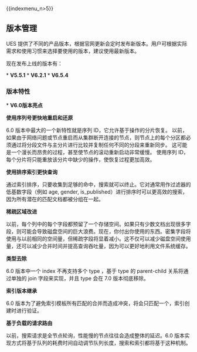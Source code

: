 {{indexmenu_n>5}}

## 版本管理

UES 提供了不同的产品版本，根据官网更新会定时发布新版本。用户可根据实际需求和使用习惯来选择要使用的版本，建议使用最新版本。

现在发布上线的版本有：

\* **V5.5.1** \* **V6.2.1** \* **V6.5.4**

### 版本特性

\* **V6.0版本亮点**

**使用序列号更快地重启和还原**

6.0 版本中最大的一个新特性就是序列 ID，它允许基于操作的分片恢复。
以前，如果由于网络问题或节点重启而从集群断开连接的节点，则节点上的每个分区都必须通过将分段文件与主分片进行比较并复制任何不同的分段来重新同步。
这可能是一个漫长而昂贵的过程，甚至使节点的滚动重新启动非常缓慢。 使用序列 ID，每个分片将只能重放该分片中缺少的操作，使恢复过程更加高效。

**使用排序索引更快查询**

通过索引排序，只要收集到足够的命中，搜索就可以终止。它对通常用作过滤器的低基数字段（例如 age, gender,
is\_published）进行排序时可以更高效的搜索，因为所有潜在的匹配文档都被分组在一起。

**稀疏区域改进**

以前，每个列中的每个字段都预留了一个存储空间。如果只有少数文档出现很多字段，则可能会导致磁盘空间的巨大浪费。现在，你付出你使用的东西。密集字段将使用与以前相同的空间量，但稀疏字段将显着减小。这不仅可以减少磁盘空间使用量，还可以减少合并时间并提高查询吞吐量，因为可以更好地利用文件系统缓存。

**类型去除**

6.0 版本中一个 index 不再支持多个 type ，基于 type 的 parent-child 关系将通过单独的 join
字段来实现，并且 type 会在 7.0 版本彻底移除。

**索引版本继承**

6.0 版本为了避免索引模板所有匹配的合并而造成冲突，将会只匹配一个，索引创建时进行验证。

**基于负载的请求路由**

以前，搜索请求是全节点轮询，性能慢的节点往往会造成整体的延迟。6.0
版本实现方式将基于队列的耗费时间自动调节队列长度，搜索和索引都将基于这种机制。
